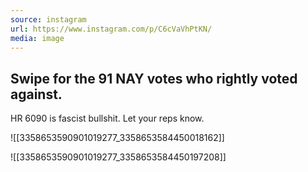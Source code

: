 ```yaml
---
source: instagram
url: https://www.instagram.com/p/C6cVaVhPtKN/
media: image
---
```


## Swipe for the 91 NAY votes who rightly voted against.

HR 6090 is fascist bullshit. Let your reps know.

![[3358653590901019277_3358653584450018162]]

![[3358653590901019277_3358653584450197208]]

